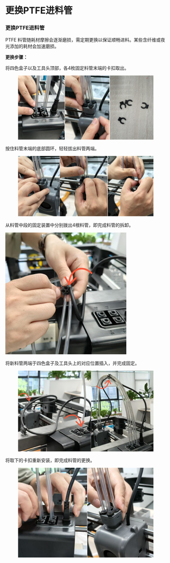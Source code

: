 # 更换PTFE进料管

### **更换PTFE进料管**

PTFE 料管随耗材摩擦会逐渐磨损，需定期更换以保证顺畅进料。某些含纤维或夜光添加的耗材会加速磨损。

**更换步骤：**&#x20;

将四色盒子以及工具头顶部，各4枚固定料管末端的卡扣取出。

<figure><img src="../../../../.gitbook/assets/image (56).png" alt=""><figcaption></figcaption></figure>

按住料管末端的底部圆环，轻轻拔出料管两端。

<figure><img src="../../../../.gitbook/assets/image (57).png" alt=""><figcaption></figcaption></figure>

从料管中段的固定装置中分别拨出4根料管，即完成料管的拆卸。

![C:/Users/admin/AppData/Local/Temp/wps.uqHHbjwps](<../../../../.gitbook/assets/6 (3).png>)

将新料管两端于四色盒子及工具头上的对应位置插入，并完成固定。

<figure><img src="../../../../.gitbook/assets/image (58).png" alt=""><figcaption></figcaption></figure>

将取下的卡扣重新安装，即完成料管的更换。

<figure><img src="../../../../.gitbook/assets/image (59).png" alt=""><figcaption></figcaption></figure>
